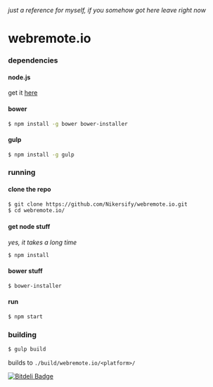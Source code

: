 *just a reference for myself, if you somehow got here leave right now*

# webremote.io

### dependencies

#### node.js

get it [here](https://nodejs.org/)

#### bower

```sh
$ npm install -g bower bower-installer
```

#### gulp
```sh
$ npm install -g gulp
```

### running

#### clone the repo

```sh
$ git clone https://github.com/Nikersify/webremote.io.git
$ cd webremote.io/
```

#### get node stuff
*yes, it takes a long time*

```sh
$ npm install
```

#### bower stuff

```sh
$ bower-installer
```

#### run

```sh
$ npm start
```

### building

```sh
$ gulp build
```
builds to `./build/webremote.io/<platform>/`


[![Bitdeli Badge](https://d2weczhvl823v0.cloudfront.net/Nikersify/webremote.io/trend.png)](https://bitdeli.com/free "Bitdeli Badge")
